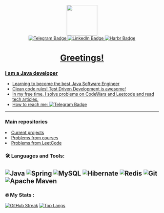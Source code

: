 
<div id="header" align="center">
  
  <img src="https://media.giphy.com/media/M9gbBd9nbDrOTu1Mqx/giphy.gif" width="100"/>
 
</div>

<div id="badges" align="center">
  <a href="https://t.me/Fedor_Krushov">
    <img src="https://img.shields.io/badge/Telegram-blue?style=for-the-badge&logo=telegram&logoColor=white" alt="Telegram Badge"/>
<!--     <img src="https://img.shields.io/badge/Gmail-gray?style=for-the-badge&logo=Gmail&logoColor=red" alt="Gmail Badge"/> -->
  <a href="https://www.linkedin.com/in/fedor-krushov/">
    <img src="https://img.shields.io/badge/LinkedIn-red?style=for-the-badge&logo=linkedin&logoColor=white" alt="LinkedIn Badge"/>

  </a>
     <a href="https://habr.com/ru/users/fedeyak/articles/">
    <img src="https://img.shields.io/badge/Harbr-blue?style=for-the-badge&logo=harbr&logoColor=white" alt="Harbr Badge"/>


</div>

<div id="counter" align="center">
  <img src="https://komarev.com/ghpvc/?username=fedeyak&style=flat-square&color=red" alt=""/>
</div>

<h1 id="header" align="center">
  Greetings!
</h1>

<h3 id="header">
 I am a Java developer
</h3>

- Learning to become the best Java Software Engineer
- Clean code rules! Test Driven Development is awesome!
- In my free time, I solve problems on CodeWars and Leetcode and read tech articles.
- How to reach me: [![Telegram Badge](https://img.shields.io/badge/-Fedor_Krushov-blue?style=flat&logo=Telegram&logoColor=white)](https://t.me/Fedor_Krushov)
---
<h3 class="heading-element" dir="auto">Main repositories</h3>
<li><a href="https://github.com/fedeyak/projects">Current projects</a></li>
<li><a href="https://github.com/fedeyak/education">Problems from courses</a></li>
<li><a href="https://github.com/fedeyak/leet_code">Problems from LeetCode</a></li>



### :hammer_and_wrench: Languages and Tools:
![Java](https://img.shields.io/badge/java-black.svg?style=for-the-badge&logo=openjdk&logoColor=white)
![Spring](https://img.shields.io/badge/spring-%236DB33F.svg?style=for-the-badge&logo=spring&logoColor=white)
![MySQL](https://img.shields.io/badge/mysql-4479A1.svg?style=for-the-badge&logo=mysql&logoColor=white)
![Hibernate](https://img.shields.io/badge/Hibernate-59666C?style=for-the-badge&logo=Hibernate&logoColor=white)
![Redis](https://img.shields.io/badge/redis-grey.svg?style=for-the-badge&logo=redis&logoColor=white)
![Git](https://img.shields.io/badge/git-%23F05033.svg?style=for-the-badge&logo=git&logoColor=white)
![Apache Maven](https://img.shields.io/badge/Apache%20Maven-C71A36?style=for-the-badge&logo=Apache%20Maven&logoColor=white)
---

### :fire: My Stats :

[![GitHub Streak](https://github-readme-streak-stats.herokuapp.com?user=fedeyak&hide_border=true&border_radius=3&date_format=j%20M%5B%20Y%5D)](https://git.io/streak-stats)
[![Top Langs](https://github-readme-stats.vercel.app/api/top-langs/?username=fedeyak)](https://github.com/anuraghazra/github-readme-stats)



